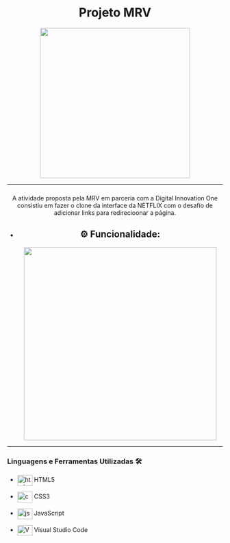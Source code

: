 <div align = "center">
  <h1>Projeto MRV</h1>
  <img width="350px" src="https://i.imgur.com/s1STZZw.png" />

  <hr>
  <h3>
  </div>
  <div align = "center">
  <p>A atividade proposta pela MRV em parceria com a Digital Innovation One consistiu em fazer o clone da interface da NETFLIX 
  com o desafio de adicionar links para redirecioonar a página.
  </p>
 
  
  + <h2>⚙ Funcionalidade:</h2>

    <img height="450" src="https://github.com/maiurysousa/Projeto-MRV-DIO/blob/master/img/Hnet-image%20(1).gif"/>
  
 </div>

<hr>

### **Linguagens e Ferramentas Utilizadas** 🛠

- <img align="center" alt="html" height="25" width="35" src="https://cdn.jsdelivr.net/gh/devicons/devicon/icons/html5/html5-original.svg"/> HTML5
- <img align="center" alt="css" height="25" width="35" src="https://cdn.jsdelivr.net/gh/devicons/devicon/icons/css3/css3-original.svg"/> CSS3
- <img align="center" alt="js" height="25" width="35" src="https://cdn.jsdelivr.net/gh/devicons/devicon/icons/javascript/javascript-original.svg"/> JavaScript

- <img align="center" alt="Vscode" height="25" width="35" src="https://cdn.jsdelivr.net/gh/devicons/devicon/icons/vscode/vscode-original.svg"/> Visual Studio Code
